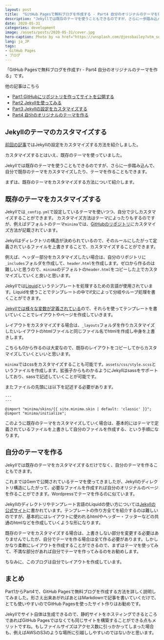 ```yaml
---
layout: post
title:  "GitHub Pagesで無料ブログを作成する - Part4 自分のオリジナルのテーマを作る"
description: "Jekyllでは既存のテーマを使うこともできるのですが、さらに一歩踏み込んで、自分で既存のテーマをカスタマイズしたり、テーマを作ることもできます。"
date: 2020-05-31
categories: development
image: /assets/posts/2020-05-31/cover.jpg
hero-caption: Photo by <a href="https://unsplash.com/@jessbailey?utm_source=unsplash&utm_medium=referral&utm_content=creditCopyText">Jess Bailey</a> on <a href="https://unsplash.com/s/photos/blog?utm_source=unsplash&utm_medium=referral&utm_content=creditCopyText">Unsplash</a>
lang: ja_JP
tags:
- GitHub Pages
- ブログ
---
```


「GitHub Pagesで無料ブログを作成すr - Part4 自分のオリジナルのテーマを作る」です。

他の記事はこちら

- [Part1 GitHubにリポジトリを作ってサイトを公開する](https://masamichi.me/development/2020/05/24/github-pages-blog-part1-repository.html)
- [Part2 Jekyllを使ってみる](https://masamichi.me/development/2020/05/26/github-pages-blog-part2-jekyll.html)
- [Part3 Jekyllの設定をカスタマイズする](https://masamichi.me/development/2020/05/28/github-pages-blog-part3-cutomize-setting.html)
- [Part4 自分のオリジナルのテーマを作る](https://masamichi.me/development/2020/05/31/github-pages-blog-part4-original-theme.html)

## Jekyllのテーマのカスタマイズする

[前回の記事](https://masamichi.me/development/2020/05/28/github-pages-blog-part3-cutomize-setting.html)ではJekyllの設定をカスタマイズする方法を紹介しました。

カスタマイズするとはいえ、既存のテーマを使っていました。

Jekyllでは既存のテーマを使うこともできるのですが、さらに一歩踏み込んで、自分で既存のテーマをカスタマイズしたり、テーマを作ることもできます。

まずは、既存のテーマをカスタマイズする方法について紹介します。

## 既存のテーマをカスタマイズする

Jekyllでは`_config.yml`で設定しているテーマを使いつつ、自分で少しカスタマイズすることができます。
カスタマイズ方法はテーマによったりもするのですが、例えばデフォルトのテーマ`minima`では、[GitHubのリポジトリ](https://github.com/jekyll/minima)にカスタマイズ方法が記載されています。

Jekyllはディレクトリの構造が決められているので、そのルールにしたがって定義されているファイルを上書きすることで、カスタマイズすることができます。

例えば、ヘッダー部分をカスタマイズしたい場合は、自分のリポジトリに`_includes`フォルダを作成して、`header.html`を作成します。ゼロから作るのは難しいと思うので、`minima`のデフォルトの`header.html`をコピーした上でカスタマイズしていくと良いと思います。

Jekyllでは[Liquid](https://shopify.github.io/liquid/)というテンプレートを処理するための言語が使用されています。Liquidを使うことでテンプレートの中でif文によって分岐やループ処理を書くことができます。

[Jekyllでは様々な変数が定義されている](https://jekyllrb.com/docs/variables/)ので、それらを使ってテンプレートを書いていくことでレイアウトやページを作成していきます。

レイアウトをカスタマイズする場合は、`_layouts`フォルダを作りカスタマイズしたいレイアウトのhtmlファイルと同じファイル名でhtmlを作成し中身を上書きします。

こちらも0から作るのは大変なので、既存のレイアウトをコピーしてからカスタマイズしていくといいと思います。


`minima`ではcssをカスタマイズすることも可能です。`assets/css/style.scss`というファイルを作成します。拡張子からもわかるようにJekyllはsassをサポートしており、sassで記述していくことが可能です。

またファイルの先頭には以下を記述する必要があります。

```
---
---

@import "minima/skins/{{ site.minima.skin | default: 'classic' }}";
@import "minima/initialize";
```

このように既存のテーマをカスタマイズしていく場合は、基本的にはテーマで定義されているファイルを上書きして自分のファイルを作成する、という手順になります。

## 自分のテーマを作る

Jekyllでは既存のテーマをカスタマイズするだけでなく、自分のテーマを作ることもできます。

これまではGemで公開されているテーマを使ってきましたが、Jekyllのディレクトリ構造にしたがって、必要なファイルを作成すれば自分のオリジナルのページを作ることができます。Wordpressでテーマを作るのに似ています。

Jekyllのディレクトリやテンプレート言語のLiquidの使い方については[Jekyllの公式サイト](https://jekyllrb.com/docs/structure/)に書かれています。テンプレートの作り方全てを紹介するのは難しいのですが、基本的にはレイアウトに使われるhtmlやヘッダー・フッターなどの共通のhtmlなどを作成していくような形になります。

既存のテーマをカスタマイズする場合は、上書きしない部分を変更する必要はありませんでしたが、自分でテーマを作る場合は全て作る必要があります。しかしかなり柔軟にレイアウトを作成することができるので、まずはテーマを使ってみて、不満な部分があれば自分でテーマを作ってみるのをお勧めします。

ちなみに、このブログは自分でレイアウトを作成しています。


## まとめ

Part1からPart4で、GitHub Pagesで無料ブログを作成する方法を詳しく説明してみました。形さえ出来あがればあとはMarkdownで記事を書いていくだけで、とても使いやすいのでGitHub Pagesを使ったサイト作りはお勧めです。

Jekyllでサイト自体は生成できるので、静的サイトをホスティングできるところであればGitHub Pagesではなくても同じサイトを構築することができる点もメリットですね。もしファイルサイズはアクセス数に引っかかってしまった場合も、例えばAWSのS3のような場所に引越ししやすいのではないかと思います。